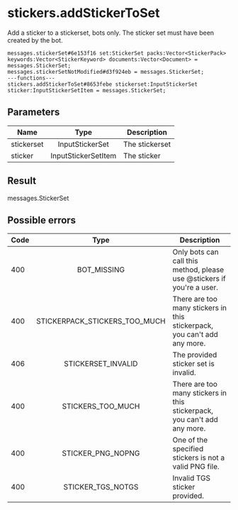 # stickers.addStickerToSet
Add a sticker to a stickerset, bots only. The sticker set must have been created by the bot.

```
messages.stickerSet#6e153f16 set:StickerSet packs:Vector<StickerPack> keywords:Vector<StickerKeyword> documents:Vector<Document> = messages.StickerSet;
messages.stickerSetNotModified#d3f924eb = messages.StickerSet;
---functions---
stickers.addStickerToSet#8653febe stickerset:InputStickerSet sticker:InputStickerSetItem = messages.StickerSet;
```

## Parameters
| Name | Type | Description |
| ---- | :----: | ----------- |
| stickerset | InputStickerSet | The stickerset |
| sticker | InputStickerSetItem | The sticker |


## Result
messages.StickerSet

## Possible errors
| Code | Type | Description |
| ---- | :----: | ----------- |
| 400 | BOT_MISSING | Only bots can call this method, please use @stickers if you're a user. |
| 400 | STICKERPACK_STICKERS_TOO_MUCH | There are too many stickers in this stickerpack, you can't add any more. |
| 406 | STICKERSET_INVALID | The provided sticker set is invalid. |
| 400 | STICKERS_TOO_MUCH | There are too many stickers in this stickerpack, you can't add any more. |
| 400 | STICKER_PNG_NOPNG | One of the specified stickers is not a valid PNG file. |
| 400 | STICKER_TGS_NOTGS | Invalid TGS sticker provided. |

